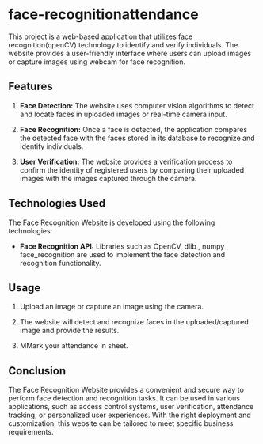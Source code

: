 # face-recognitionattendance

This project is a web-based application that utilizes face recognition(openCV) technology to identify and verify individuals. The website provides a user-friendly interface where users can upload images or capture images using webcam for face recognition.

## Features

1. **Face Detection:** The website uses computer vision algorithms to detect and locate faces in uploaded images or real-time camera input.

2. **Face Recognition:** Once a face is detected, the application compares the detected face with the faces stored in its database to recognize and identify individuals.

3. **User Verification:** The website provides a verification process to confirm the identity of registered users by comparing their uploaded images with the images captured through the camera.


## Technologies Used

The Face Recognition Website is developed using the following technologies:

- **Face Recognition API:** Libraries such as OpenCV, dlib , numpy , face_recognition are used to implement the face detection and recognition functionality.

## Usage

1. Upload an image or capture an image using the camera.

2. The website will detect and recognize faces in the uploaded/captured image and provide the results.

3. MMark your attendance in sheet.

## Conclusion

The Face Recognition Website provides a convenient and secure way to perform face detection and recognition tasks. It can be used in various applications, such as access control systems, user verification, attendance tracking, or personalized user experiences. With the right deployment and customization, this website can be tailored to meet specific business requirements.
